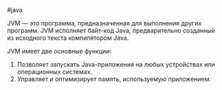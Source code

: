 #java 

JVM — это программа, предназначенная для выполнения других программ. JVM исполняет байт-код Java, предварительно созданный из исходного текста компилятором Java.

JVM имеет две основные функции:  
1.  Позволяет запускать Java-приложения на любых устройствах или операционных системах.
2.  Управляет и оптимизирует память, используемую приложением.